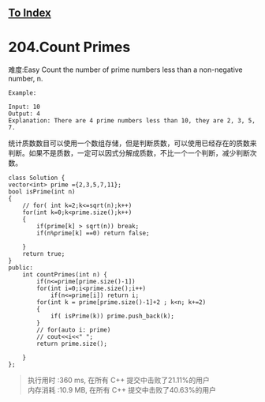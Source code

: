 [To Index](/index.md)
---
# 204.Count Primes
难度:Easy
Count the number of prime numbers less than a non-negative number, n.

```
Example:

Input: 10
Output: 4
Explanation: There are 4 prime numbers less than 10, they are 2, 3, 5, 7.
```
统计质数数目可以使用一个数组存储，但是判断质数，可以使用已经存在的质数来判断。如果不是质数，一定可以因式分解成质数，不比一个一个判断，减少判断次数。  

```
class Solution {
vector<int> prime ={2,3,5,7,11};
bool isPrime(int n)
{
    // for( int k=2;k<=sqrt(n);k++)
    for(int k=0;k<prime.size();k++)
    {
        if(prime[k] > sqrt(n)) break;
        if(n%prime[k] ==0) return false;
        
    }
    return true;
}
public:
    int countPrimes(int n) {
        if(n<=prime[prime.size()-1])
        for(int i=0;i<prime.size();i++)
            if(n<=prime[i]) return i;
        for(int k = prime[prime.size()-1]+2 ; k<n; k+=2)
        {
            if( isPrime(k)) prime.push_back(k);
        }
        // for(auto i: prime)
        // cout<<i<<" ";
        return prime.size();
        
    }
};
```

> 执行用时 :360 ms, 在所有 C++ 提交中击败了21.11%的用户   
内存消耗 :10.9 MB, 在所有 C++ 提交中击败了40.63%的用户
